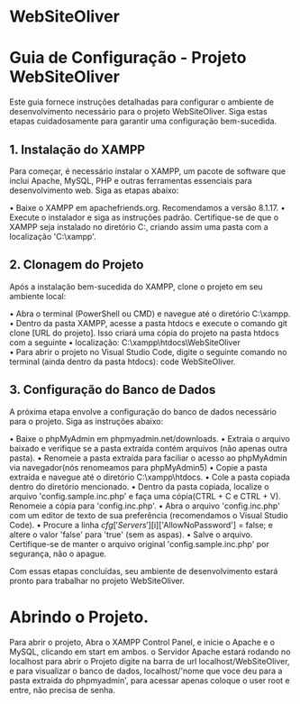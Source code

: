 # WebSiteOliver

# Guia de Configuração - Projeto WebSiteOliver
Este guia fornece instruções detalhadas para configurar o ambiente de desenvolvimento necessário para o projeto WebSiteOliver. Siga estas etapas cuidadosamente para garantir uma configuração bem-sucedida.

## 1. Instalação do XAMPP
Para começar, é necessário instalar o XAMPP, um pacote de software que inclui Apache, MySQL, PHP e outras ferramentas essenciais para desenvolvimento web. Siga as etapas abaixo:

• Baixe o XAMPP em apachefriends.org. Recomendamos a versão 8.1.17.
• Execute o instalador e siga as instruções padrão. Certifique-se de que o XAMPP seja instalado no diretório C:, criando assim uma pasta com a localização 'C:\xampp'.

## 2. Clonagem do Projeto
Após a instalação bem-sucedida do XAMPP, clone o projeto em seu ambiente local:

• Abra o terminal (PowerShell ou CMD) e navegue até o diretório C:\xampp.
• Dentro da pasta XAMPP, acesse a pasta htdocs e execute o comando git clone [URL do projeto]. Isso criará uma cópia do projeto na pasta htdocs com a seguinte • localização: C:\xampp\htdocs\WebSiteOliver\
• Para abrir o projeto no Visual Studio Code, digite o seguinte comando no terminal (ainda dentro da pasta htdocs): code WebSiteOliver.

## 3. Configuração do Banco de Dados
A próxima etapa envolve a configuração do banco de dados necessário para o projeto. Siga as instruções abaixo:

• Baixe o phpMyAdmin em phpmyadmin.net/downloads.
• Extraia o arquivo baixado e verifique se a pasta extraída contém arquivos (não apenas outra pasta).
• Renomeie a pasta extraída para faciliar o acesso ao phpMyAdmin via navegador(nós renomeamos para phpMyAdmin5)
• Copie a pasta extraída e navegue até o diretório C:\xampp\htdocs.
• Cole a pasta copiada dentro do diretório mencionado.
• Dentro da pasta copiada, localize o arquivo 'config.sample.inc.php' e faça uma cópia(CTRL + C e CTRL + V). Renomeie a cópia para 'config.inc.php'.
• Abra o arquivo 'config.inc.php' com um editor de texto de sua preferência (recomendamos o Visual Studio Code).
• Procure a linha $cfg['Servers'][$i]['AllowNoPassword'] = false; e altere o valor 'false' para 'true' (sem as aspas).
• Salve o arquivo. Certifique-se de manter o arquivo original 'config.sample.inc.php' por segurança, não o apague.

Com essas etapas concluídas, seu ambiente de desenvolvimento estará pronto para trabalhar no projeto WebSiteOliver.

# Abrindo o Projeto.

Para abrir o projeto, Abra o XAMPP Control Panel, e inicie o Apache e o MySQL, clicando em start em ambos. o Servidor Apache estará rodando no localhost
para abrir o Projeto digite na barra de url localhost/WebSiteOliver, e para visualizar o banco de dados, localhost/'nome que voce deu para a pasta extraida
do phpmyadmin', para acessar apenas coloque o user root e entre, não precisa de senha.
